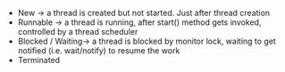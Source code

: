 - New -> a thread is created but not started. Just after thread creation
- Runnable -> a thread is running, after start() method gets invoked, controlled by a thread scheduler
- Blocked / Waiting-> a thread is blocked by monitor lock, waiting to get notified (i.e. wait/notify) to resume the work
- Terminated
